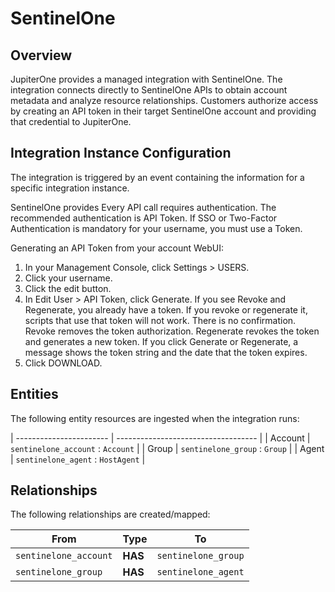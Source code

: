 # SentinelOne

## Overview

JupiterOne provides a managed integration with SentinelOne. The integration
connects directly to SentinelOne APIs to obtain account metadata and analyze
resource relationships. Customers authorize access by creating an API token in
their target SentinelOne account and providing that credential to JupiterOne.

## Integration Instance Configuration

The integration is triggered by an event containing the information for a
specific integration instance.

SentinelOne provides Every API call requires authentication. The recommended
authentication is API Token. If SSO or Two-Factor Authentication is mandatory
for your username, you must use a Token.

Generating an API Token from your account WebUI:

1.  In your Management Console, click Settings > USERS.
2.  Click your username.
3.  Click the edit button.
4.  In Edit User > API Token, click Generate. If you see Revoke and Regenerate,
    you already have a token. If you revoke or regenerate it, scripts that use
    that token will not work. There is no confirmation. Revoke removes the token
    authorization. Regenerate revokes the token and generates a new token. If
    you click Generate or Regenerate, a message shows the token string and the
    date that the token expires.
5.  Click DOWNLOAD.

## Entities

The following entity resources are ingested when the integration runs:

| ----------------------- | ----------------------------------- | | Account |
`sentinelone_account` : `Account` | | Group | `sentinelone_group` : `Group` | |
Agent | `sentinelone_agent` : `HostAgent` |

## Relationships

The following relationships are created/mapped:

| From                  | Type    | To                  |
| --------------------- | ------- | ------------------- |
| `sentinelone_account` | **HAS** | `sentinelone_group` |
| `sentinelone_group`   | **HAS** | `sentinelone_agent` |

[1]: https://jupiterone.io/
